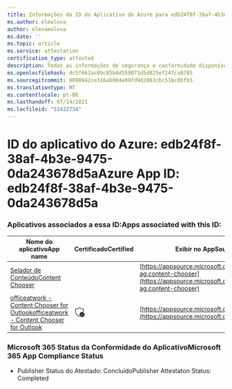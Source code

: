 ```yaml
---
title: Informações da ID do Aplicativo do Azure para edb24f8f-38af-4b3e-9475-0da243678d5a
ms.author: elmalova
author: elenamalova
ms.date: ''
ms.topic: article
ms.service: attestation
certification_type: attested
description: Todas as informações de segurança e conformidade disponíveis para edb24f8f-38af-4b3e-9475-0da243678d5a.
ms.openlocfilehash: dc5f662ac09c85b4d559071d5d825ef247ca0785
ms.sourcegitcommit: 0098942ce316ab984e09fd9d2063cbc516c8bfb5
ms.translationtype: MT
ms.contentlocale: pt-BR
ms.lasthandoff: 07/14/2021
ms.locfileid: "53422734"
---
```

# <a name="azure-app-id-edb24f8f-38af-4b3e-9475-0da243678d5a"></a><span data-ttu-id="8990f-103">ID do aplicativo do Azure: edb24f8f-38af-4b3e-9475-0da243678d5a</span><span class="sxs-lookup"><span data-stu-id="8990f-103">Azure App ID: edb24f8f-38af-4b3e-9475-0da243678d5a</span></span>


### <a name="apps-associated-with-this-id"></a><span data-ttu-id="8990f-104">Aplicativos associados a essa ID:</span><span class="sxs-lookup"><span data-stu-id="8990f-104">Apps associated with this ID:</span></span>
| <span data-ttu-id="8990f-105">**Nome do aplicativo**</span><span class="sxs-lookup"><span data-stu-id="8990f-105">**App name**</span></span> | <span data-ttu-id="8990f-106">**Certificado**</span><span class="sxs-lookup"><span data-stu-id="8990f-106">**Certified**</span></span> | <span data-ttu-id="8990f-107">**Exibir no AppSource**</span><span class="sxs-lookup"><span data-stu-id="8990f-107">**View in AppSource**</span></span> |
|-|-|-|
| [<span data-ttu-id="8990f-108">Selador de Conteúdo</span><span class="sxs-lookup"><span data-stu-id="8990f-108">Content Chooser</span></span>](https://docs.microsoft.com/en-us/microsoft-365-app-certification/forward/officeatwork-ag.content-chooser) |  | [https://appsource.microsoft.com/product/office/officeatwork-ag.content-chooser](https://appsource.microsoft.com/product/office/officeatwork-ag.content-chooser) |
| [<span data-ttu-id="8990f-109">officeatwork - Content Chooser for Outlook</span><span class="sxs-lookup"><span data-stu-id="8990f-109">officeatwork - Content Chooser for Outlook</span></span>](https://docs.microsoft.com/en-us/microsoft-365-app-certification/forward/WA104380690) | <img alt="Certified application badge" src="../media/certified-badge.png" height="25" width="25" /> | [https://appsource.microsoft.com/product/office/WA104380690](https://appsource.microsoft.com/product/office/WA104380690) |

### <a name="microsoft-365-app-compliance-status"></a><span data-ttu-id="8990f-110">Microsoft 365 Status da Conformidade do Aplicativo</span><span class="sxs-lookup"><span data-stu-id="8990f-110">Microsoft 365 App Compliance Status</span></span>
- <span data-ttu-id="8990f-111">Publisher Status do Atestado: Concluído</span><span class="sxs-lookup"><span data-stu-id="8990f-111">Publisher Attestaton Status: Completed</span></span>
